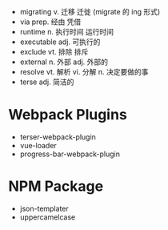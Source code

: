- migrating v. 迁移 迁徙 (migrate 的 ing 形式)
- via prep. 经由 凭借
- runtime n. 执行时间 运行时间
- executable adj. 可执行的
- exclude vt. 排除 排斥
- external n. 外部 adj. 外部的
- resolve vt. 解析 vi. 分解 n. 决定要做的事
- terse adj. 简洁的

# Webpack Plugins

- terser-webpack-plugin
- vue-loader
- progress-bar-webpack-plugin

# NPM Package

- json-templater
- uppercamelcase